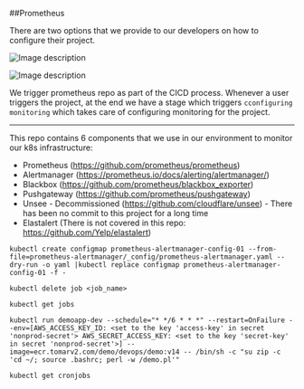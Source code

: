 ##Prometheus

There are two options that we provide to our developers on how to configure their project.


![Image description](https://files.gitter.im/tomarv2/BMMh/Screen-Shot-2020-04-11-at-9.42.27-AM.png)

![Image description](https://files.gitter.im/tomarv2/4hIn/Screen-Shot-2020-04-11-at-9.43.19-AM.png)


We trigger prometheus repo as part of the CICD process. Whenever a user triggers the project, at the end we have a stage which triggers `cconfiguring monitoring` which takes care of configuring monitoring for the project.

***
This repo contains 6 components that we use in our environment to monitor our k8s infrastructure:

- Prometheus (https://github.com/prometheus/prometheus)
- Alertmanager (https://prometheus.io/docs/alerting/alertmanager/)
- Blackbox (https://github.com/prometheus/blackbox_exporter)
- Pushgateway (https://github.com/prometheus/pushgateway)
- Unsee - Decommissioned (https://github.com/cloudflare/unsee) - There has been no commit to this project for a long time
- Elastalert (There is not covered in this repo: https://github.com/Yelp/elastalert)

```
kubectl create configmap prometheus-alertmanager-config-01 --from-file=prometheus-alertmanager/_config/prometheus-alertmanager.yaml --dry-run -o yaml |kubectl replace configmap prometheus-alertmanager-config-01 -f -

kubectl delete job <job_name>

kubectl get jobs

kubectl run demoapp-dev --schedule="* */6 * * *" --restart=OnFailure --env=[AWS_ACCESS_KEY_ID: <set to the key 'access-key' in secret 'nonprod-secret'> AWS_SECRET_ACCESS_KEY: <set to the key 'secret-key' in secret 'nonprod-secret'>] --image=ecr.tomarv2.com/demo/devops/demo:v14 -- /bin/sh -c "su zip -c 'cd ~/; source .bashrc; perl -w /demo.pl'"

kubectl get cronjobs
```